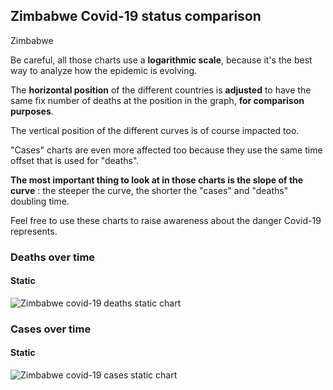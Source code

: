 ## Zimbabwe Covid-19 status comparison 

Zimbabwe



Be careful, all those charts use a **logarithmic scale**, because it's the best way to analyze how the epidemic is evolving.
 
The **horizontal position** of the different countries is **adjusted** to have the same fix number of deaths at the position in the graph, **for comparison purposes**.

The vertical position of the different curves is of course impacted too.

"Cases" charts are even more affected too because they use the same time offset that is used for "deaths".

**The most important thing to look at in those charts is the slope of the curve** : the steeper the curve, the shorter the "cases" and "deaths" doubling time.

Feel free to use these charts to raise awareness about the danger Covid-19 represents. 


 
### Deaths over time
 
#### Static
![Zimbabwe covid-19 deaths static chart](https://raw.githubusercontent.com/madlag/coronavirus_study/master/notebooks/graphs/2020-03-27/countries/Zimbabwe/2020-03-27_Zimbabwe_deaths.png "Zimbabwe covid-19 deaths static chart")   

 
### Cases over time
 
#### Static
![Zimbabwe covid-19 cases static chart](https://raw.githubusercontent.com/madlag/coronavirus_study/master/notebooks/graphs/2020-03-27/countries/Zimbabwe/2020-03-27_Zimbabwe_cases.png "Zimbabwe covid-19 cases static chart")   

